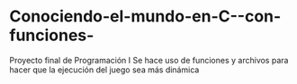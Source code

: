 # Conociendo-el-mundo-en-C--con-funciones-
Proyecto final de Programación I
Se hace uso de funciones y archivos para hacer que la ejecución del juego sea más dinámica
